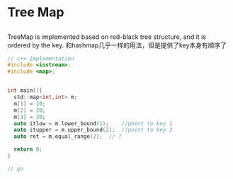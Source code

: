 # Tree Map
##
TreeMap is implemented based on red-black tree structure, and it is ordered by the key.
和hashmap几乎一样的用法，但是提供了key本身有顺序了

```c
// c++ Implementation
#include <iostream>;
#include <map>;


int main(){
  std::map<int,int> m;
  m[1] = 10;
  m[2] = 20;
  m[3] = 30;
  auto itlow = m.lower_bound(1);    //point to key 1
  auto itupper = m.upper_bound(2);  //point to key 3
  auto ret = m.equal_range(2);  // ?

  return 0;
}
```

```go
// go 

```
